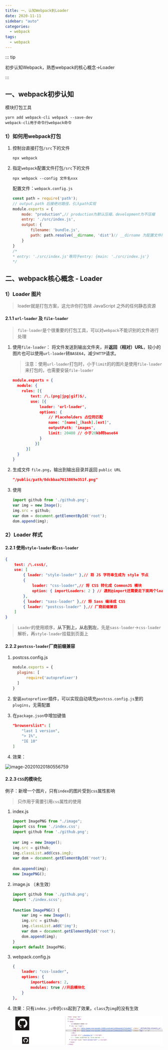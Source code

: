 ```yaml
---
title: 一、认知Webpack到Loader
date: 2020-11-11
sidebar: "auto"
categories:
  - webpack
tags:
  - webpack
---
```


::: tip

初步认知Webpack，熟悉webpack的核心概念->Loader

:::

<!-- more -->
## 一、webpack初步认知

模块打包工具

```
yarn add webpack-cli webpack --save-dev
webpack-cli用于命令行webpack命令
```

### 1）如何用webpack打包

1. 控制台直接打包`/src`下的文件

   ```shell
   npx webpack
   ```

2. 指定`webpack`配置文件打包`/src`下的文件

   ```shell
   npx webpack --config 文件名xxx
   ```

   配置文件：`webpack.config.js`

   ```js
   const path = require('path');
   // output.path 后接绝对路径，引入path实现
   module.exports = {
       mode: "production",// production为默认压缩，development为不压缩
       entry: './src/index.js',
       output: {
           filename: 'bundle.js',
           path: path.resolve(__dirname, 'dist')// __dirname 为配置文件所在路径
       }
   }
   /*
   * entry: './src/index.js'等同于entry: {main: './src/index.js'}
   */
   ```

## 二、webpack核心概念 - Loader

### 1）Loader 图片

> loader就是打包方案，这允许你打包除 JavaScript 之外的任何静态资源

#### 2.1.1 `url-loader` 及 `file-loader`

> `file-loader`是个很重要的打包工具，可以对`webpack`不能识别的文件进行处理

1. 使用`file-loader`： 将文件发送到输出文件夹，并**返回（相对）URL**，较小的图片也可以使用`url-loader`转`BASE64`，减少`HTTP`请求。

    > 注意：使用`url-loader`打包时，小于`limit`的的图片是使用`file-loader`来打包的，也需要安装`file-loader`

    ```json
    module.exports = {
      module: {
        rules: [{
            test: /\.(png|jpg|gif)$/,
            use: [{
                loader: 'url-loader',
                options: {
                    // Placeholders 占位符匹配
                    name: '[name]_[hash].[ext]',
                    outputPath: 'images',
                    limit: 20480 // 小于20kb转base64
                }
              }]
          }]
      }
    }
    ```

2. 生成文件 `file.png`，输出到输出目录并返回 `public URL`

    ```json
    "/public/path/0dcbbaa7013869e351f.png"
    ```

3. 使用

    ```js
    import github from './github.png';
    var img = new Image();
    img.src = github;
    var dom = document.getElementById('root');
    dom.append(img);
    ```

### 2）Loader 样式

#### 2.2.1 使用`style-loader`和`css-loader`

```json
{
    test: /\.css$/,
    use: [
        { loader: "style-loader" },// 将 JS 字符串生成为 style 节点
        {
            loader: "css-loader",// 将 CSS 转化成 CommonJS 模块
            option: { importLoaders: 2 } // 遇到@import还需要走下面两个loader
        },
        { loader: "sass-loader" },// 将 Sass 编译成 CSS
        { loader: "postcss-loader" },// 厂商前缀兼容
    ]
}
```

>  `Loader`的使用顺序，**从下到上，从右到左**，先是`sass-loader`->`css-loader`解析，再`style-loader`挂载到页面上

#### 2.2.2 `postcss-loader`厂商前缀兼容

1. postcss.config.js

    ```js
    module.exports = {
      plugins: [
          require('autoprefixer')
      ]
    }
    ```

2. 安装`autoprefixer`插件，可以实现自动填充`postcss.config.js`里的`plugins`，无需配置

3. 在`package.json`中增加键值

   ```json
   "browserslist": [
       "last 1 version",
       "> 1%",
       "IE 10"
   ]
   ```

4. 效果：

![image-20201020180556759](res/image-20201020180556759.png)

#### 2.2.3 `CSS`的模块化

例子：新增一个图片，只有`index`的图片受到`css`属性影响

> 只作用于需要引用`css`属性的使用

1. index.js

    ```js
    import ImagePNG from "./image";
    import css from './index.css';
    import github from './github.png';

    var img = new Image();
    img.src = github;
    img.classList.add(css.img);
    var dom = document.getElementById('root');

    dom.append(img);
    new ImagePNG();
    ```

2. image.js （未生效）

   ```js
   import github from './github.png';
   import './index.scss';
   
   function ImagePNG() {
       var img = new Image();
       img.src = github;
       img.classList.add('img');
       var dom = document.getElementById('root');
       dom.append(img);
   }
   export default ImagePNG;
   ```

3. webpack.config.js

   ```json
   {
       loader: "css-loader",
       options: {
           importLoaders: 2,
           modules: true //开启模块化
       }
   },
   ```

4. 效果：只有`index.js`中的`css`起到了效果，`class`为`img`的没有生效

    ![](../../.vuepress/public/image-20201020201830690.png)
